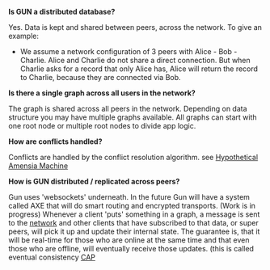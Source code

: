 **Is GUN a distributed database?**

Yes. Data is kept and shared between peers, across the network. 
To give an example: 
- We assume a network configuration of 3 peers with Alice - Bob - Charlie. Alice and Charlie do not share a direct connection. But when Charlie asks for a record that only Alice has, Alice will return the record to Charlie, because they are connected via Bob.

**Is there a single graph across all users in the network?**

The graph is shared across all peers in the network. Depending on data structure you may have multiple graphs available. All graphs can start with one root node or multiple root nodes to divide app logic.

**How are conflicts handled?**

Conflicts are handled by the conflict resolution algorithm. see [Hypothetical Amensia Machine](https://gun.eco/docs/Hypothetical-Amnesia-Machine)

**How is GUN distributed / replicated across peers?**

Gun uses 'websockets' underneath. In the future Gun will have a system called AXE that will do smart routing and encrypted transports. (Work is in progress)
Whenever a client 'puts' something in a graph, a message is sent to the [network](https://gun.eco/docs/DAM) and other clients that have subscribed to that data, or super peers, will pick it up and update their internal state. The guarantee is, that it will be real-time for those who are online at the same time and that even those who are offline, will eventually receive those updates. (this is called eventual consistency [CAP](https://gun.eco/docs/CAP-Theorem) 
